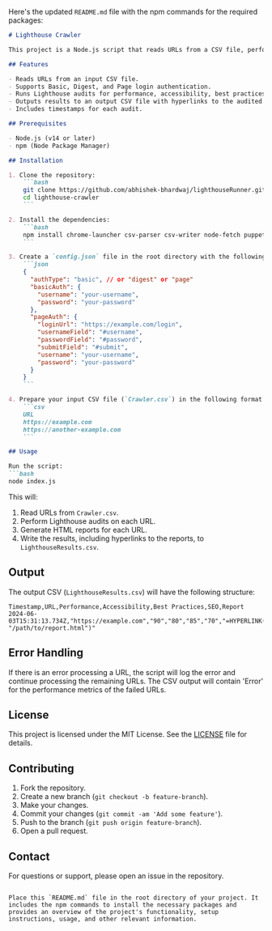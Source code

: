 Here's the updated `README.md` file with the npm commands for the required packages:

```markdown
# Lighthouse Crawler

This project is a Node.js script that reads URLs from a CSV file, performs Lighthouse audits on each URL, handles different types of authentication, and outputs the results to another CSV file. The results include performance scores and links to HTML reports generated by Lighthouse.

## Features

- Reads URLs from an input CSV file.
- Supports Basic, Digest, and Page login authentication.
- Runs Lighthouse audits for performance, accessibility, best practices, and SEO.
- Outputs results to an output CSV file with hyperlinks to the audited URLs and Lighthouse reports.
- Includes timestamps for each audit.

## Prerequisites

- Node.js (v14 or later)
- npm (Node Package Manager)

## Installation

1. Clone the repository:
    ```bash
    git clone https://github.com/abhishek-bhardwaj/lighthouseRunner.git
    cd lighthouse-crawler
    ```

2. Install the dependencies:
    ```bash
    npm install chrome-launcher csv-parser csv-writer node-fetch puppeteer lighthouse
    ```

3. Create a `config.json` file in the root directory with the following structure:
    ```json
    {
      "authType": "basic", // or "digest" or "page"
      "basicAuth": {
        "username": "your-username",
        "password": "your-password"
      },
      "pageAuth": {
        "loginUrl": "https://example.com/login",
        "usernameField": "#username",
        "passwordField": "#password",
        "submitField": "#submit",
        "username": "your-username",
        "password": "your-password"
      }
    }
    ```

4. Prepare your input CSV file (`Crawler.csv`) in the following format:
    ```csv
    URL
    https://example.com
    https://another-example.com
    ```

## Usage

Run the script:
```bash
node index.js
```

This will:
1. Read URLs from `Crawler.csv`.
2. Perform Lighthouse audits on each URL.
3. Generate HTML reports for each URL.
4. Write the results, including hyperlinks to the reports, to `LighthouseResults.csv`.

## Output

The output CSV (`LighthouseResults.csv`) will have the following structure:
```csv
Timestamp,URL,Performance,Accessibility,Best Practices,SEO,Report
2024-06-03T15:31:13.734Z,"https://example.com","90","80","85","70","=HYPERLINK("/path/to/report.html", "/path/to/report.html")"
```

## Error Handling

If there is an error processing a URL, the script will log the error and continue processing the remaining URLs. The CSV output will contain 'Error' for the performance metrics of the failed URLs.

## License

This project is licensed under the MIT License. See the [LICENSE](LICENSE) file for details.

## Contributing

1. Fork the repository.
2. Create a new branch (`git checkout -b feature-branch`).
3. Make your changes.
4. Commit your changes (`git commit -am 'Add some feature'`).
5. Push to the branch (`git push origin feature-branch`).
6. Open a pull request.

## Contact

For questions or support, please open an issue in the repository.
```

Place this `README.md` file in the root directory of your project. It includes the npm commands to install the necessary packages and provides an overview of the project's functionality, setup instructions, usage, and other relevant information.
